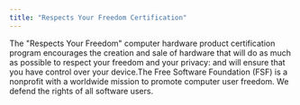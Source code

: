 ```yaml
---
title: "Respects Your Freedom Certification"
---
```


The "Respects Your Freedom" computer hardware product certification program encourages the creation and sale of hardware that will do as much as possible to respect your freedom and your privacy: and will ensure that you have control over your device.The Free Software Foundation (FSF) is a nonprofit with a worldwide mission to promote computer user freedom. We defend the rights of all software users.

